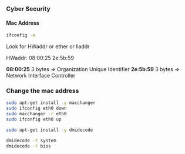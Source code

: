 ### Cyber Security

#### Mac Address

```bash
ifconfig -a
```

Look for HWaddr or ether or lladdr


HWaddr: 08:00:25 2e:5b:59

**08:00:25** 3 bytes => Organization Unique Identifier
**2e:5b:59** 3 bytes => Network Interface Controller

### Change the mac address

```bash
sudo apt-get install -y macchanger
sudo ifconfig eth0 down
sudo macchanger -r eth0
sudo ifconfig eth0 up
```

```bash
sudo apt-get install -y dmidecode
```

```bash
dmidecode -t system
dmidecode -t bios
```